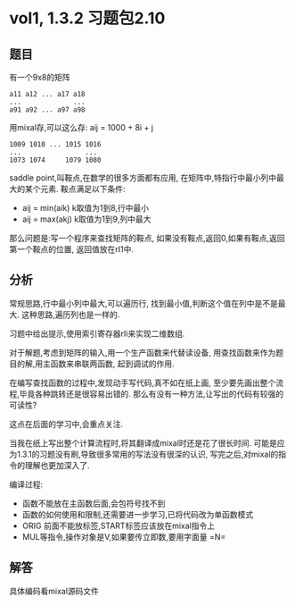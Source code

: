 # vol1, 1.3.2 习题包2.10

## 题目

有一个9x8的矩阵

    a11 a12 ... a17 a18
    ...             ...
    a91 a92 ... a97 a98

用mixal存,可以这么存: aij = 1000 + 8i + j

    1009 1010 ... 1015 1016
    ...                ...
    1073 1074     1079 1080

saddle point,叫鞍点,在数学的很多方面都有应用,
在矩阵中,特指行中最小列中最大的某个元素.
鞍点满足以下条件:

- aij = min(aik) k取值为1到8,行中最小
- aij = max(akj) k取值为1到9,列中最大

那么问题是:写一个程序来查找矩阵的鞍点,
如果没有鞍点,返回0,如果有鞍点,返回第一个鞍点的位置,
返回值放在rI1中.

## 分析

常规思路,行中最小列中最大,可以遍历行,
找到最小值,判断这个值在列中是不是最大.
这种思路,遍历列也是一样的.

习题中给出提示,使用索引寄存器rIi来实现二维数组.

对于解题,考虑到矩阵的输入,用一个生产函数来代替读设备,
用查找函数来作为题目的解,用主函数来串联两函数,
起到调试的作用.

在编写查找函数的过程中,发现动手写代码,真不如在纸上画,
至少要先画出整个流程,毕竟各种跳转还是很容易出错的.
那么有没有一种方法,让写出的代码有较强的可读性?

这点在后面的学习中,会重点关注.

当我在纸上写出整个计算流程时,将其翻译成mixal时还是花了很长时间.
可能是应为1.3.1的习题没有刷,导致很多常用的写法没有很深的认识,
写完之后,对mixal的指令的理解也更加深入了.

编译过程:

- 函数不能放在主函数后面,会包符号找不到
- 函数的如何使用和限制,还需要进一步学习,已将代码改为单函数模式
- ORIG 前面不能放标签,START标签应该放在mixal指令上
- MUL等指令,操作对象是V,如果要传立即数,要用字面量 =N=

## 解答

具体编码看mixal源码文件
